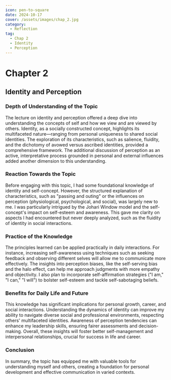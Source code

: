 ```yaml
---
icon: pen-to-square
date: 2024-10-17
cover: /assets/images/chap_2.jpg
category:
  - Reflection
tag:
  - Chap 2
  - Identity
  - Perception
---
```


# Chapter 2

## Identity and Perception

### Depth of Understanding of the Topic

The lecture on identity and perception offered a deep dive into understanding the concepts of self and how we view and are viewed by others. Identity, as a socially constructed concept, highlights its multifaceted nature—ranging from personal uniqueness to shared social identities. The exploration of its characteristics, such as salience, fluidity, and the dichotomy of avowed versus ascribed identities, provided a comprehensive framework. The additional discussion of perception as an active, interpretative process grounded in personal and external influences added another dimension to this understanding.

### Reaction Towards the Topic

Before engaging with this topic, I had some foundational knowledge of identity and self-concept. However, the structured explanation of characteristics, such as "passing and outing" or the influences on perception (physiological, psychological, and social), was largely new to me. I was particularly intrigued by the Johari Window model and the self-concept's impact on self-esteem and awareness. This gave me clarity on aspects I had encountered but never deeply analyzed, such as the fluidity of identity in social interactions.

### Practice of the Knowledge

The principles learned can be applied practically in daily interactions. For instance, increasing self-awareness using techniques such as seeking feedback and observing different selves will allow me to communicate more effectively. The insights into perception biases, like the self-serving bias and the halo effect, can help me approach judgments with more empathy and objectivity. I also plan to incorporate self-affirmation strategies ("I am," "I can," "I will") to bolster self-esteem and tackle self-sabotaging beliefs.

### Benefits for Daily Life and Future

This knowledge has significant implications for personal growth, career, and social interactions. Understanding the dynamics of identity can improve my ability to navigate diverse social and professional environments, respecting others' multifaceted identities. Awareness of perception tendencies can enhance my leadership skills, ensuring fairer assessments and decision-making. Overall, these insights will foster better self-management and interpersonal relationships, crucial for success in life and career.

### Conclusion

In summary, the topic has equipped me with valuable tools for understanding myself and others, creating a foundation for personal development and effective communication in varied contexts.
